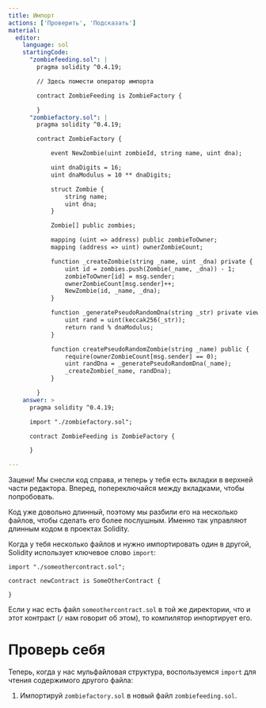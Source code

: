 ```yaml
---
title: Импорт
actions: ['Проверить', 'Подсказать']
material:
  editor:
    language: sol
    startingCode:
      "zombiefeeding.sol": |
        pragma solidity ^0.4.19;

        // Здесь помести оператор импорта

        contract ZombieFeeding is ZombieFactory {

        }
      "zombiefactory.sol": |
        pragma solidity ^0.4.19;

        contract ZombieFactory {

            event NewZombie(uint zombieId, string name, uint dna);

            uint dnaDigits = 16;
            uint dnaModulus = 10 ** dnaDigits;

            struct Zombie {
                string name;
                uint dna;
            }

            Zombie[] public zombies;

            mapping (uint => address) public zombieToOwner;
            mapping (address => uint) ownerZombieCount;

            function _createZombie(string _name, uint _dna) private {
                uint id = zombies.push(Zombie(_name, _dna)) - 1;
                zombieToOwner[id] = msg.sender;
                ownerZombieCount[msg.sender]++;
                NewZombie(id, _name, _dna);
            }

            function _generatePseudoRandomDna(string _str) private view returns (uint) {
                uint rand = uint(keccak256(_str));
                return rand % dnaModulus;
            }

            function createPseudoRandomZombie(string _name) public {
                require(ownerZombieCount[msg.sender] == 0);
                uint randDna = _generatePseudoRandomDna(_name);
                _createZombie(_name, randDna);
            }

        }
    answer: >
      pragma solidity ^0.4.19;

      import "./zombiefactory.sol";

      contract ZombieFeeding is ZombieFactory {

      }

---
```


Зацени! Мы снесли код справа, и теперь у тебя есть вкладки в верхней части редактора. Вперед, попереключайся между вкладками, чтобы попробовать. 

Код уже довольно длинный, поэтому мы разбили его на несколько файлов, чтобы сделать его более послушным. Именно так управляют длинным кодом в проектах Solidity. 

Когда у тебя несколько файлов и нужно импортировать один в другой, Solidity использует ключевое слово `import`:

```
import "./someothercontract.sol";

contract newContract is SomeOtherContract {

}
```

Если у нас есть файл `someothercontract.sol` в той же директории, что и этот контракт (`/` нам говорит об этом), то компилятор инпортирует его.

# Проверь себя

Теперь, когда у нас мульфайловая структура, воспользуемся `import` для чтения содержимого другого файла:

1. Импортируй `zombiefactory.sol` в новый файл `zombiefeeding.sol`. 
